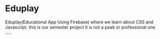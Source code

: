 # Eduplay
Eduplay(Educational App Using Firebase) where we learn about CSS and Javascript. this is our semester project it is not a peak or professional one .....
